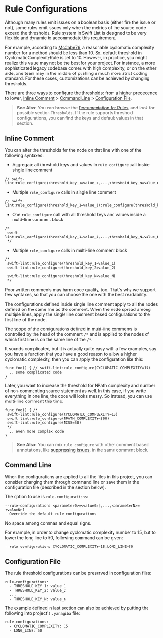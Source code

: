 # Rule Configurations

Although many rules emit issues on a boolean basis (either fire the issue or not),
some rules emit issues only when the metrics of the source code exceed the thresholds.
Rule system in Swift Lint is designed to be very flexible and dynamic to accommodate this requirement.

For example, according to [McCabe76](http://www.literateprogramming.com/mccabe.pdf), a reasonable cyclomatic complexity number for a method should be less than 10. So, default threshold in CyclomaticComplexityRule is set to 10. However, in practice, you might realize this value may not be the best for your project. For instance, a more sophisticated legacy codebase comes with high complexity, or on the other side, one team may in the middle of pushing a much more strict coding standard. For these cases, customizations can be achieved by changing thresholds.

There are three ways to configure the thresholds: from a higher precedence to lower, [Inline Comment](#inline-comment) > [Command Line](#command-line) > [Configuration File](#configuration-file).

> **See Also:** You can browse the [Documentation for Rules](Rules),
and look for possible section `Thresholds`.
If the rule supports threshold configurations,
you can find the keys and default values in that section.

## Inline Comment

You can alter the thresholds for the node on that line with one of the following syntaxes:

- Aggregate all threshold keys and values in `rule_configure` call inside single line comment

```
// swift-lint:rule_configure(threshold_key_1=value_1,...,threshold_key_N=value_N)
```

- Multiple `rule_configure` calls in single line comment

```
// swift-lint:rule_configure(threshold_key_1=value_1):rule_configure(threshold_key_2=value_2):...:rule_configure(threshold_key_N=value_N)
```

- One `rule_configure` call with all threshold keys and values inside a multi-line comment block

```
/*
 swift-lint:rule_configure(threshold_key_1=value_1,...,threshold_key_N=value_N)
 */
```

- Multiple `rule_configure` calls in multi-line comment block

```
/*
 swift-lint:rule_configure(threshold_key_1=value_1)
 swift-lint:rule_configure(threshold_key_2=value_2)
 ...
 swift-lint:rule_configure(threshold_key_N=value_N)
 */
```

Poor written comments may harm code quality, too.
That's why we support few syntaxes,
so that you can choose the one with the best readability.

The configurations defined inside single line comment apply to all the nodes defined on the same line as the comment. When the node spread among multiple lines, apply the single line comment based configurations to the first line of the node.

The scope of the configurations defined in multi-line comments is controlled by the head of the comment `/*` and is applied to the nodes of which first line is on the same line of the `/*`.

It sounds complicated, but it is actually quite easy with a few examples, say you have a function that you have a good reason to allow a higher cyclomatic complexity, then you can apply the configuration like this:

```
func foo() { // swift-lint:rule_configure(CYCLOMATIC_COMPLEXITY=15)
  .. some complicated code
}

```

Later, you want to increase the threshold for NPath complexity and number of non-commenting source statement as well.
In this case, if you write everything in one line,
the code will looks messy. So instead, you can use multi-line comment this time:

```
func foo() { /*
 swift-lint:rule_configure(CYCLOMATIC_COMPLEXITY=15)
 swift-lint:rule_configure(NPATH_COMPLEXITY=300)
 swift-lint:rule_configure(NCSS=50)
 */
  .. even more complex code
}
```

> **See Also:** You can mix `rule_configure` with other comment based annotations, like [suppressing issues](SuppressIssues.md), in the same comment block.

## Command Line

When the configurations are applied to all the files in this project, you can consider changing them through command line or save them in the configuration file (described in the section below).

The option to use is `rule-configurations`:

```
--rule-configurations <parameter0>=<value0>[,...,<parameterN>=<valueN>]
  Override the default rule configurations
```

No space among commas and equal signs.

For example, in order to change cyclomatic complexity number to 15, but to lower the long line to 50, following command can be given:

```
--rule-configurations CYCLOMATIC_COMPLEXITY=15,LONG_LINE=50
```

## Configuration File

The rule threshold configurations can be preserved in configuration files:

```
rule-configurations:
  - THRESHOLD_KEY_1: value_1
  - THRESHOLD_KEY_2: value_2
  ...
  - THRESHOLD_KEY_N: value_n
```

The example defined in last section can also be achieved by putting the following into project's `.yanagiba` file:

```
rule-configurations:
  - CYCLOMATIC_COMPLEXITY: 15
  - LONG_LINE: 50
```
